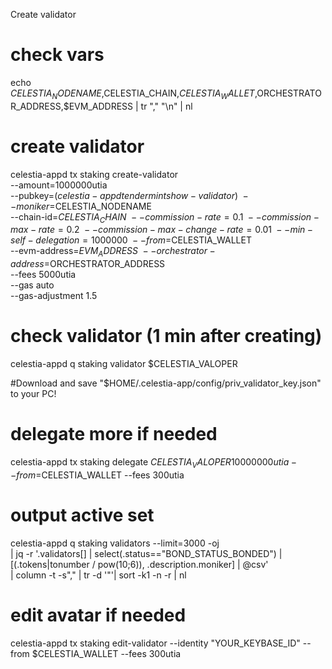 Create validator
# check vars

echo $CELESTIA_NODENAME,$CELESTIA_CHAIN,$CELESTIA_WALLET,$ORCHESTRATOR_ADDRESS,$EVM_ADDRESS | tr "," "\n" | nl 

# create validator
celestia-appd tx staking create-validator \
--amount=1000000utia \
--pubkey=$(celestia-appd tendermint show-validator) \
--moniker=$CELESTIA_NODENAME \
--chain-id=$CELESTIA_CHAIN \
--commission-rate=0.1 \
--commission-max-rate=0.2 \
--commission-max-change-rate=0.01 \
--min-self-delegation=1000000 \
--from=$CELESTIA_WALLET \
--evm-address=$EVM_ADDRESS \
--orchestrator-address=$ORCHESTRATOR_ADDRESS \
--fees 5000utia \
--gas auto \
--gas-adjustment 1.5


# check validator (1 min after creating)

celestia-appd q staking validator $CELESTIA_VALOPER


#Download and save "$HOME/.celestia-app/config/priv_validator_key.json" to your PC!


# delegate more if needed

celestia-appd tx staking delegate $CELESTIA_VALOPER 10000000utia --from=$CELESTIA_WALLET --fees 300utia



# output active set

celestia-appd q staking validators --limit=3000 -oj \
 | jq -r '.validators[] | select(.status=="BOND_STATUS_BONDED") | [(.tokens|tonumber / pow(10;6)), .description.moniker] | @csv' \
 | column -t -s"," | tr -d '"'| sort -k1 -n -r | nl

# edit avatar if needed

celestia-appd tx staking edit-validator --identity "YOUR_KEYBASE_ID" --from $CELESTIA_WALLET --fees 300utia
